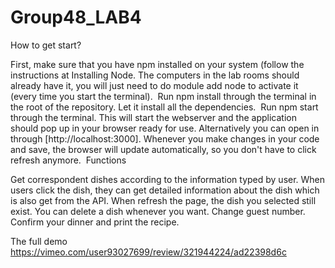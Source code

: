 # Group48_LAB4
How to get start?

First, make sure that you have npm installed on your system (follow the instructions at Installing Node. The computers in the lab rooms should already have it, you will just need to do module add node to activate it (every time you start the terminal). 
Run npm install through the terminal in the root of the repository. Let it install all the dependencies. 
Run npm start through the terminal. This will start the webserver and the application should pop up in your browser ready for use. Alternatively you can open in through [http://localhost:3000]. Whenever you make changes in your code and save, the browser will update automatically, so you don't have to click refresh anymore. 
Functions

Get correspondent dishes according to the information typed by user.
When users click the dish, they can get detailed information about the dish which is also get from the API.
When refresh the page, the dish you selected still exist.
You can delete a dish whenever you want.
Change guest number.
Confirm your dinner and print the recipe.

The full demo
https://vimeo.com/user93027699/review/321944224/ad22398d6c


